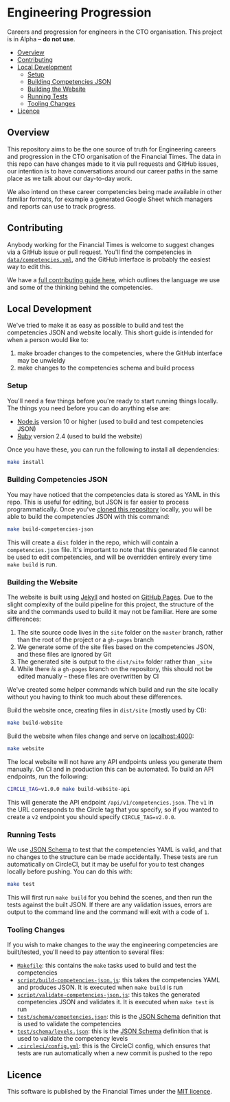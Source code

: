 
# Engineering Progression

Careers and progression for engineers in the CTO organisation. This project is in Alpha – **do not use**.

  - [Overview](#overview)
  - [Contributing](#contributing)
  - [Local Development](#local-development)
    - [Setup](#setup)
    - [Building Competencies JSON](#building-competencies-json)
    - [Building the Website](#building-the-website)
    - [Running Tests](#running-tests)
    - [Tooling Changes](#tooling-changes)
  - [Licence](#licence)


## Overview

This repository aims to be the one source of truth for Engineering careers and progression in the CTO organisation of the Financial Times. The data in this repo can have changes made to it via pull requests and GitHub issues, our intention is to have conversations around our career paths in the same place as we talk about our day-to-day work.

We also intend on these career competencies being made available in other familiar formats, for example a generated Google Sheet which managers and reports can use to track progress.


## Contributing

Anybody working for the Financial Times is welcome to suggest changes via a GitHub issue or pull request. You'll find the competencies in [`data/competencies.yml`](data/competencies.yml), and the GitHub interface is probably the easiest way to edit this.

We have a [full contributing guide here](CONTRIBUTING.md), which outlines the language we use and some of the thinking behind the competencies.


## Local Development

We've tried to make it as easy as possible to build and test the competencies JSON and website locally. This short guide is intended for when a person would like to:

  1. make broader changes to the competencies, where the GitHub interface may be unwieldy
  2. make changes to the competencies schema and build process

### Setup

You'll need a few things before you're ready to start running things locally. The things you need before you can do anything else are:

  - [Node.js](https://nodejs.org/en/) version 10 or higher (used to build and test competencies JSON)
  - [Ruby](https://www.ruby-lang.org/en/) version 2.4 (used to build the website)

Once you have these, you can run the following to install all dependencies:

```sh
make install
```

### Building Competencies JSON

You may have noticed that the competencies data is stored as YAML in this repo. This is useful for editing, but JSON is far easier to process programmatically. Once you've [cloned this repository](https://help.github.com/articles/cloning-a-repository/) locally, you will be able to build the competencies JSON with this command:

```sh
make build-competencies-json
```

This will create a `dist` folder in the repo, which will contain a `competencies.json` file. It's important to note that this generated file cannot be used to edit competencies, and will be overridden entirely every time `make build` is run.

### Building the Website

The website is built using [Jekyll](https://jekyllrb.com/) and hosted on [GitHub Pages](https://pages.github.com/). Due to the slight complexity of the build pipeline for this project, the structure of the site and the commands used to build it may not be familiar. Here are some differences:

  1. The site source code lives in the `site` folder on the `master` branch, rather than the root of the project or a `gh-pages` branch
  2. We generate some of the site files based on the competencies JSON, and these files are ignored by Git
  3. The generated site is output to the `dist/site` folder rather than `_site`
  4. While there _is_ a `gh-pages` branch on the repository, this should not be edited manually – these files are overwritten by CI

We've created some helper commands which build and run the site locally without you having to think too much about these differences.

Build the website once, creating files in `dist/site` (mostly used by CI):

```sh
make build-website
```

Build the website when files change and serve on [localhost:4000](http://localhost:4000/):

```sh
make website
```

The local website will not have any API endpoints unless you generate them manually. On CI and in production this can be automated. To build an API endpoints, run the following:

```sh
CIRCLE_TAG=v1.0.0 make build-website-api
```

This will generate the API endpoint `/api/v1/competencies.json`. The `v1` in the URL corresponds to the Circle tag that you specify, so if you wanted to create a `v2` endpoint you should specify `CIRCLE_TAG=v2.0.0`.

### Running Tests

We use [JSON Schema](https://json-schema.org/) to test that the competencies YAML is valid, and that no changes to the structure can be made accidentally. These tests are run automatically on CircleCI, but it may be useful for you to test changes locally before pushing. You can do this with:

```sh
make test
```

This will first run `make build` for you behind the scenes, and then run the tests against the built JSON. If there are any validation issues, errors are output to the command line and the command will exit with a code of `1`.

### Tooling Changes

If you wish to make changes to the way the engineering competencies are built/tested, you'll need to pay attention to several files:

  - [`Makefile`](Makefile): this contains the `make` tasks used to build and test the competencies
  - [`script/build-competencies-json.js`](script/build-competencies-json.js): this takes the competencies YAML and produces JSON. It is executed when `make build` is run
  - [`script/validate-competencies-json.js`](script/validate-competencies-json.js): this takes the generated competencies JSON and validates it. It is executed when `make test` is run
  - [`test/schema/competencies.json`](test/schema/competencies.json): this is the [JSON Schema](https://json-schema.org/) definition that is used to validate the competencies
  - [`test/schema/levels.json`](test/schema/levels.json): this is the [JSON Schema](https://json-schema.org/) definition that is used to validate the competency levels
  - [`.circleci/config.yml`](.circleci/config.yml): this is the CircleCI config, which ensures that tests are run automatically when a new commit is pushed to the repo


## Licence

This software is published by the Financial Times under the [MIT licence](http://opensource.org/licenses/MIT).
